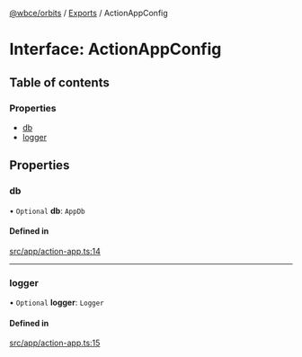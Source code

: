 [@wbce/orbits](../README.md) / [Exports](../modules.md) / ActionAppConfig

# Interface: ActionAppConfig

## Table of contents

### Properties

- [db](ActionAppConfig.md#db)
- [logger](ActionAppConfig.md#logger)

## Properties

### db

• `Optional` **db**: `AppDb`

#### Defined in

[src/app/action-app.ts:14](https://github.com/LaWebcapsule/orbits/blob/96719ff/src/core/actions/src/app/action-app.ts#L14)

___

### logger

• `Optional` **logger**: `Logger`

#### Defined in

[src/app/action-app.ts:15](https://github.com/LaWebcapsule/orbits/blob/96719ff/src/core/actions/src/app/action-app.ts#L15)
